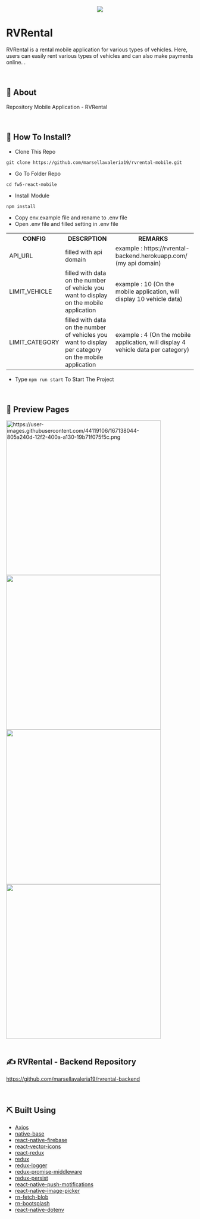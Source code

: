 <div align="center">
   <img src=https://user-images.githubusercontent.com/44119106/167139154-6b2a90f9-cf4b-4ccf-845b-2a80eccd0c84.png />
</div>

<h1>RVRental</h1>

<p>
RVRental is a rental mobile application for various types of vehicles. Here, users can easily rent various types of vehicles and can also make payments online. .</p>
<br>
</div>

## 📍 About

Repository Mobile Application - RVRental

<br>

## 📌 How To Install?

- Clone This Repo

```
git clone https://github.com/marsellavaleria19/rvrental-mobile.git
```

- Go To Folder Repo

```
cd fw5-react-mobile
```

- Install Module

```
npm install
```
- Copy env.example file and rename to .env file
- Open .env file and filled setting in .env file
 <table>
   <tr>
      <th>CONFIG</th>
      <th>DESCRPTION</th>
      <th>REMARKS</th>
   </tr>
   <tr>
      <td>API_URL</td>
      <td>filled with api domain</td>
      <td>example : https://rvrental-backend.herokuapp.com/ (my api domain) </td>
   </tr>
   <tr>
      <td>LIMIT_VEHICLE</td>
      <td>filled with data on the number of vehicle you want to display on the mobile application</td>
      <td>example : 10 (On the mobile application, will display 10 vehicle data)</td>
   </tr>
   <tr>
      <td>LIMIT_CATEGORY</td>
      <td>filled with data on the number of vehicles you want to display per category on the mobile application</td>
      <td>example : 4 (On the mobile application, will display 4 vehicle data per category) </td>
   </tr>
  </table>
  
- Type ``` npm run start ``` To Start The Project

<br>

## 🔎 Preview Pages

  <span>
    <img src="https://user-images.githubusercontent.com/44119106/169653561-17bdfa0a-cd32-4ece-8e68-eb03f798b06b.png" alt="https://user-images.githubusercontent.com/44119106/167138044-805a240d-12f2-400a-a130-19b71f075f5c.png" width="415"/>
    <img src="https://user-images.githubusercontent.com/44119106/169653602-a137b0e3-2b3e-47d2-84d8-21bd36de60e3.png" width="415"/>
    <img src="https://user-images.githubusercontent.com/44119106/169653648-ad4ed8b3-da94-4acb-b855-d7eb62cc492d.png" width="415"/>
    <img src="https://user-images.githubusercontent.com/44119106/169653798-f1e2a3c3-65cd-4723-897d-e6a6113c09a6.png" width="415"/>
    <br/>
  </span>

<br>

## ✍️ RVRental - Backend Repository

<https://github.com/marsellavaleria19/rvrental-backend>

<br>

## ⛏️ Built Using

- [Axios](https://www.npmjs.com/package/axios)
- [native-base](https://nativebase.io)
- [react-native-firebase](https://www.npmjs.com/package/@react-native-firebase/app)
- [react-vector-icons](https://oblador.github.io/react-native-vector-icons/)
- [react-redux](https://www.npmjs.com/package/react-redux)
- [redux](https://www.npmjs.com/package/redux)
- [redux-logger](https://www.npmjs.com/package/redux-logger)
- [redux-promise-middleware](https://www.npmjs.com/package/redux-promise-middleware)
- [redux-persist](https://www.npmjs.com/package/redux-persist)
- [react-native-push-motifications](https://www.npmjs.com/package/react-native-push-notification)
- [react-native-image-picker](https://github.com/react-native-image-picker/react-native-image-picker)
- [rn-fetch-blob](https://www.npmjs.com/package/rn-fetch-blob)
- [rn-bootsplash](https://github.com/zoontek/react-native-bootsplash)
- [react-native-dotenv](https://www.npmjs.com/package/react-native-dotenv)
<br>
